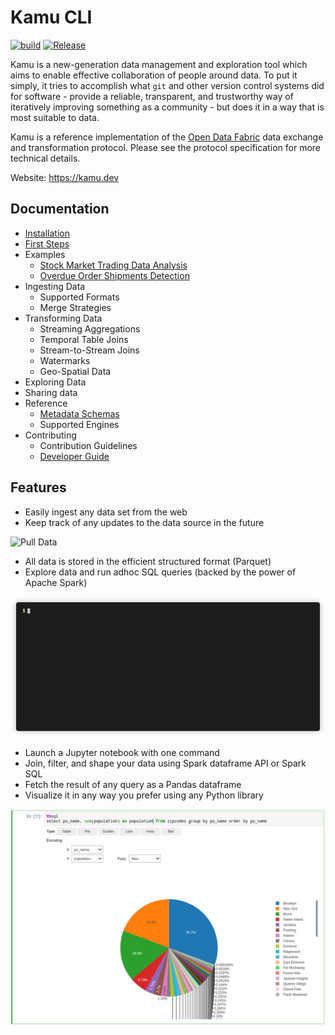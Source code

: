 # Kamu CLI

[![build](https://github.com/kamu-data/kamu-cli/workflows/build/badge.svg)](https://github.com/kamu-data/kamu-cli/actions)
[![Release](https://github.com/kamu-data/kamu-cli/workflows/release/badge.svg)](https://github.com/kamu-data/kamu-cli/actions)

Kamu is a new-generation data management and exploration tool which aims to enable effective collaboration of people around data. To put it simply, it tries to accomplish what `git` and other version control systems did for software - provide a reliable, transparent, and trustworthy way of iteratively improving something as a community - but does it in a way that is most suitable to data.

Kamu is a reference implementation of the [Open Data Fabric](https://github.com/kamu-data/open-data-fabric) data exchange and transformation protocol. Please see the protocol specification for more technical details.

Website: https://kamu.dev

## Documentation
- [Installation](docs/install.md)
- [First Steps](docs/first_steps.md)
- Examples
  - [Stock Market Trading Data Analysis](docs/examples/trading.md)
  - [Overdue Order Shipments Detection](docs/examples/overdue_shipments.md)
- Ingesting Data
  - Supported Formats
  - Merge Strategies
- Transforming Data
  - Streaming Aggregations
  - Temporal Table Joins
  - Stream-to-Stream Joins
  - Watermarks
  - Geo-Spatial Data
- Exploring Data
- Sharing data
- Reference
  - [Metadata Schemas](https://github.com/kamu-data/open-data-fabric/blob/master/open-data-fabric.md#datasetsnapshot-schema)
  - Supported Engines
- Contributing
  - Contribution Guidelines
  - [Developer Guide](docs/developer_guide.md)

## Features

- Easily ingest any data set from the web
- Keep track of any updates to the data source in the future

![Pull Data](docs/readme_files/pull-multi.gif)

- All data is stored in the efficient structured format (Parquet)
- Explore data and run adhoc SQL queries (backed by the power of Apache Spark)

![SQL Shell](docs/first_steps_files/sql.gif)

- Launch a Jupyter notebook with one command
- Join, filter, and shape your data using Spark dataframe API or Spark SQL
- Fetch the result of any query as a Pandas dataframe
- Visualize it in any way you prefer using any Python library

![Jupyter](docs/first_steps_files/notebook-003.png)
